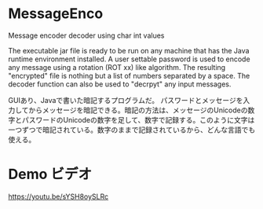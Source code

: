 # MessageEnco
Message encoder decoder using char int values

The executable jar file is ready to be run on any machine that has the Java runtime environment installed. A user settable password is used to encode any message using a rotation (ROT xx) like algorithm. The resulting "encrypted" file is nothing but a list of numbers separated by a space. The decoder function can also be used to "decrpyt" any input messages.

GUIあり、Javaで書いた暗記するプログラムだ。
パスワードとメッセージを入力してからメッセージを暗記できる。暗記の方法は、メッセージのUnicodeの数字とパスワードのUnicodeの数字を足して、数字で記録する。このように文字は一つずつで暗記されている。数字のままで記録されているから、どんな言語でも使える。

# Demo ビデオ
https://youtu.be/sYSH8oySLRc
